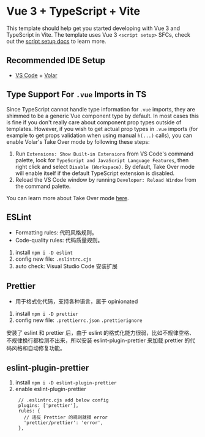 # Vue 3 + TypeScript + Vite

This template should help get you started developing with Vue 3 and TypeScript in Vite. The template uses Vue 3 `<script setup>` SFCs, check out the [script setup docs](https://v3.vuejs.org/api/sfc-script-setup.html#sfc-script-setup) to learn more.

## Recommended IDE Setup

- [VS Code](https://code.visualstudio.com/) + [Volar](https://marketplace.visualstudio.com/items?itemName=Vue.volar)

## Type Support For `.vue` Imports in TS

Since TypeScript cannot handle type information for `.vue` imports, they are shimmed to be a generic Vue component type by default. In most cases this is fine if you don't really care about component prop types outside of templates. However, if you wish to get actual prop types in `.vue` imports (for example to get props validation when using manual `h(...)` calls), you can enable Volar's Take Over mode by following these steps:

1. Run `Extensions: Show Built-in Extensions` from VS Code's command palette, look for `TypeScript and JavaScript Language Features`, then right click and select `Disable (Workspace)`. By default, Take Over mode will enable itself if the default TypeScript extension is disabled.
2. Reload the VS Code window by running `Developer: Reload Window` from the command palette.

You can learn more about Take Over mode [here](https://github.com/johnsoncodehk/volar/discussions/471).

## ESLint

- Formatting rules: 代码风格规则。
- Code-quality rules: 代码质量规则。

1. install `npm i -D eslint`
2. config new file: `.eslintrc.cjs`
3. auto check: Visual Studio Code 安装扩展

## Prettier

- 用于格式化代码，支持各种语言，属于 opinionated

1. install `npm i -D prettier`
2. config new file: `.prettierrc.json` `.prettierignore`

安装了 eslint 和 prettier 后，由于 eslint 的格式化能力很弱，比如不规律空格、不规律换行都检测不出来，所以安装 eslint-plugin-prettier 来加载 prettier 的代码风格和自动修复功能。



## eslint-plugin-prettier

1. install `npm i -D eslint-plugin-prettier`
2. enable eslint-plugin-prettier
   ```
    // .eslintrc.cjs add below config
    plugins: ['prettier'],
    rules: {
      // 违反 Prettier 的规则就报 error
      'prettier/prettier': 'error',
    },
   ```